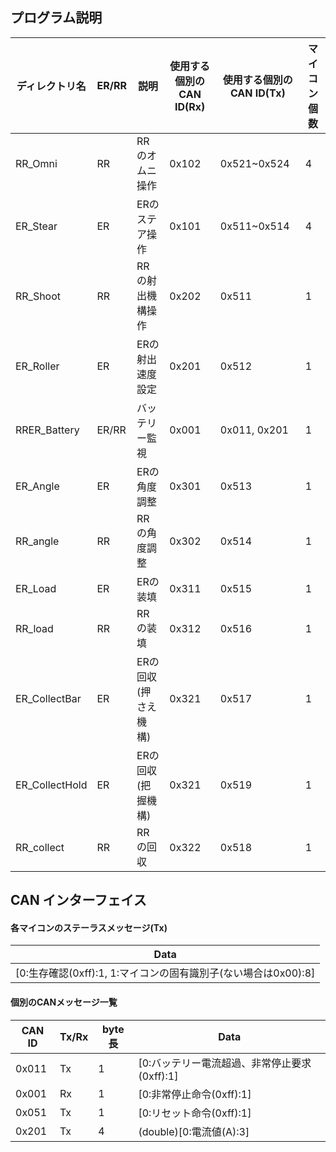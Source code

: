 ## プログラム説明

| ディレクトリ名        | ER/RR | 説明              | 使用する個別のCAN ID(Rx) | 使用する個別のCAN ID(Tx) | マイコン個数 |
|----------------|-------|-----------------|-------------------|-------------------|--------|
| RR_Omni        | RR    | RRのオムニ操作        | 0x102             | 0x521~0x524       | 4      |
| ER_Stear       | ER    | ERのステア操作        | 0x101             | 0x511~0x514       | 4      |
| RR_Shoot       | RR    | RRの射出機構操作       | 0x202             | 0x511             | 1      |
| ER_Roller      | ER    | ERの射出速度設定       | 0x201             | 0x512             | 1      |
| RRER_Battery   | ER/RR | バッテリー監視         | 0x001             | 0x011, 0x201      | 1      |
| ER_Angle       | ER    | ERの角度調整         | 0x301             | 0x513             | 1      |
| RR_angle       | RR    | RRの角度調整         | 0x302             | 0x514             | 1      |
| ER_Load        | ER    | ERの装填           | 0x311             | 0x515             | 1      |
| RR_load        | RR    | RRの装填           | 0x312             | 0x516             | 1      |
| ER_CollectBar  | ER    | ERの回収(押さえ機構)    | 0x321             | 0x517             | 1      |
| ER_CollectHold | ER    | ERの回収(把握機構)     | 0x321             | 0x519             | 1      |
| RR_collect     | RR    | RRの回収           | 0x322             | 0x518             | 1      |

## CAN インターフェイス

#### 各マイコンのステーラスメッセージ(Tx)
| Data                                                      |
|-----------------------------------------------------------|
| [0:生存確認(0xff):1, 1:マイコンの固有識別子(ない場合は0x00):8]               |      

#### 個別のCANメッセージ一覧
| CAN ID | Tx/Rx | byte長 | Data                         |
|--------|-------|-------|------------------------------|
| 0x011  | Tx    | 1     | [0:バッテリー電流超過、非常停止要求(0xff):1] |
| 0x001  | Rx    | 1     | [0:非常停止命令(0xff):1]           |
| 0x051  | Tx    | 1     | [0:リセット命令(0xff):1]           |
| 0x201  | Tx    | 4     | (double)[0:電流値(A):3]         |
